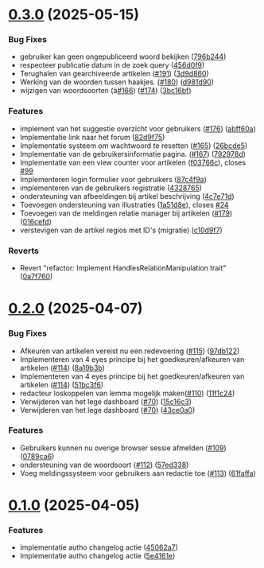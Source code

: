 # [0.3.0](https://github.com/vl-wbk/vl-woordenboek/compare/v0.2.0...v0.3.0) (2025-05-15)


### Bug Fixes

* gebruiker kan geen ongepubliceerd woord bekijken ([796b244](https://github.com/vl-wbk/vl-woordenboek/commit/796b2445ca4ed08c017dc2fef2ffda29d7c058ab))
* respecteer publicatie datum in de zoek query ([456d0f9](https://github.com/vl-wbk/vl-woordenboek/commit/456d0f9932f89f71ef611033363f7c25aa34c2b3))
* Terughalen van gearchiveerde artikelen ([#191](https://github.com/vl-wbk/vl-woordenboek/issues/191)) ([3d9d860](https://github.com/vl-wbk/vl-woordenboek/commit/3d9d860d4a25f3278541e3512a0bb32e7c2406f1))
* Werking van de woorden tussen haakjes.  ([#180](https://github.com/vl-wbk/vl-woordenboek/issues/180)) ([d981d90](https://github.com/vl-wbk/vl-woordenboek/commit/d981d901a6fb4e5ee2e217f8634917a71dd59e29))
* wijzigen van woordsoorten (à[#166](https://github.com/vl-wbk/vl-woordenboek/issues/166)) ([#174](https://github.com/vl-wbk/vl-woordenboek/issues/174)) ([3bc16bf](https://github.com/vl-wbk/vl-woordenboek/commit/3bc16bf6881f0785da36f2a60cc1036d77ff0ade))


### Features

* implement van het suggestie overzicht voor gebruikers ([#176](https://github.com/vl-wbk/vl-woordenboek/issues/176)) ([abff60a](https://github.com/vl-wbk/vl-woordenboek/commit/abff60a47f2695a62808e38f74acc62176805acf))
* Implementatie link naar het forum ([82d9f75](https://github.com/vl-wbk/vl-woordenboek/commit/82d9f7540e22c3c181685b64c4904676f420064d))
* Implementatie systeem om wachtwoord te resetten ([#165](https://github.com/vl-wbk/vl-woordenboek/issues/165)) ([26bcde5](https://github.com/vl-wbk/vl-woordenboek/commit/26bcde586909e4cc242aa031e1ac3e416e2e4c01))
* Implementatie van de gebruikersinformatie pagina. ([#167](https://github.com/vl-wbk/vl-woordenboek/issues/167)) ([792978d](https://github.com/vl-wbk/vl-woordenboek/commit/792978d12e67817901ca4b2759aa74ec3fd5ab06))
* Implementatie van een view counter voor artikelen ([f03766c](https://github.com/vl-wbk/vl-woordenboek/commit/f03766cd783265281b8786e04157932c5371efdb)), closes [#99](https://github.com/vl-wbk/vl-woordenboek/issues/99)
* Implementeren login formulier voor gebruikers ([87c4f9a](https://github.com/vl-wbk/vl-woordenboek/commit/87c4f9a2988b01f8877ede56c52c2cc805172bbd))
* implementeren van de gebruikers registratie ([4328765](https://github.com/vl-wbk/vl-woordenboek/commit/432876584a3b3beacee9dd633abf584bb0c5199f))
* ondersteuning van afbeeldingen bij artikel beschrijving ([4c7e71d](https://github.com/vl-wbk/vl-woordenboek/commit/4c7e71da4095450cd05cd6fedf20a42bcd9e852d))
* Toevoegen ondersteuning van illustraties ([1a51d8e](https://github.com/vl-wbk/vl-woordenboek/commit/1a51d8e104d1a9e7536def88453c496fe5c3e0ce)), closes [#24](https://github.com/vl-wbk/vl-woordenboek/issues/24)
* Toevoegen van de meldingen relatie manager bij artikelen ([#179](https://github.com/vl-wbk/vl-woordenboek/issues/179)) ([016cefd](https://github.com/vl-wbk/vl-woordenboek/commit/016cefd3e543286fecdf6aee3ad0d1c2f828b26b))
* verstevigen van de artikel regios met ID's (migratie) ([c10d9f7](https://github.com/vl-wbk/vl-woordenboek/commit/c10d9f70c209dd6c355d7c2e2cda22088697d8c2))


### Reverts

* Revert "refactor: Implement HandlesRelationManipulation trait" ([0a7f760](https://github.com/vl-wbk/vl-woordenboek/commit/0a7f76062c5d2513728809d53f2aa1fd893c9b88))



# [0.2.0](https://github.com/vl-wbk/vl-woordenboek/compare/v0.1.0...v0.2.0) (2025-04-07)


### Bug Fixes

* Afkeuren van artikelen vereist nu een redevoering ([#115](https://github.com/vl-wbk/vl-woordenboek/issues/115)) ([97db122](https://github.com/vl-wbk/vl-woordenboek/commit/97db122fe735a345fbc2d818e4ed95025902e827))
* Implementeren van 4 eyes principe bij het goedkeuren/afkeuren van artikelen ([#114](https://github.com/vl-wbk/vl-woordenboek/issues/114)) ([8a19b3b](https://github.com/vl-wbk/vl-woordenboek/commit/8a19b3b8250c1a8b3ceed6a112a7cf399ca3fdd9))
* Implementeren van 4 eyes principe bij het goedkeuren/afkeuren van artikelen ([#114](https://github.com/vl-wbk/vl-woordenboek/issues/114)) ([51bc3f6](https://github.com/vl-wbk/vl-woordenboek/commit/51bc3f6ce34c9f22f601771cb16464533232350d))
* redacteur loskoppelen van lemma mogelijk maken([#110](https://github.com/vl-wbk/vl-woordenboek/issues/110)) ([11f1c24](https://github.com/vl-wbk/vl-woordenboek/commit/11f1c24b9bd110862d0f918134cd20fe4d72d320))
* Verwijderen van het lege dashboard ([#70](https://github.com/vl-wbk/vl-woordenboek/issues/70)) ([15c16c3](https://github.com/vl-wbk/vl-woordenboek/commit/15c16c33c94b83fc00f36d25f065e1fa5c761efb))
* Verwijderen van het lege dashboard ([#70](https://github.com/vl-wbk/vl-woordenboek/issues/70)) ([43ce0a0](https://github.com/vl-wbk/vl-woordenboek/commit/43ce0a073279e3afbc0900a3b2c34a3fbcc75caf))


### Features

* Gebruikers kunnen nu overige browser sessie afmelden ([#109](https://github.com/vl-wbk/vl-woordenboek/issues/109)) ([0789ca6](https://github.com/vl-wbk/vl-woordenboek/commit/0789ca60f673b0c9b9d531494efaf0fc38d0b35f))
* ondersteuning van de woordsoort ([#112](https://github.com/vl-wbk/vl-woordenboek/issues/112)) ([57ed338](https://github.com/vl-wbk/vl-woordenboek/commit/57ed33893dd70d856570072b72e686de7dd9a466))
* Voeg meldingssysteem voor gebruikers aan redactie toe ([#113](https://github.com/vl-wbk/vl-woordenboek/issues/113)) ([61faffa](https://github.com/vl-wbk/vl-woordenboek/commit/61faffa4c5c2943f484fda2f5fcea8a39cc68deb))



# [0.1.0](https://github.com/vl-wbk/vl-woordenboek/compare/5e4161e3af38ae7debfe83fde9b7f47dda1ca1d9...v0.1.0) (2025-04-05)


### Features

* Implementatie autho changelog actie ([45062a7](https://github.com/vl-wbk/vl-woordenboek/commit/45062a72e1263ca87a15b1292e44e6d7ec80b787))
* Implementatie autho changelog actie ([5e4161e](https://github.com/vl-wbk/vl-woordenboek/commit/5e4161e3af38ae7debfe83fde9b7f47dda1ca1d9))



